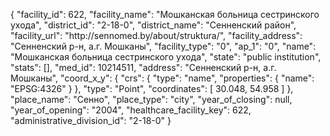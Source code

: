 {
    "facility_id": 622,
    "facility_name": "Мошканская больница сестринского ухода",
    "district_id": "2-18-0",
    "district_name": "Сенненский район",
    "facility_url": "http:\/\/sennomed.by\/about\/struktura\/",
    "facility_address": "Сенненский р-н, а.г. Мошканы",
    "facility_type": "0",
    "ap_1": "0",
    "name": "Мошканская больница сестринского ухода",
    "state": "public institution",
    "stats": [],
    "med_id": 10214511,
    "address": "Сенненский р-н, а.г. Мошканы",
    "coord_x_y": {
        "crs": {
            "type": "name",
            "properties": {
                "name": "EPSG:4326"
            }
        },
        "type": "Point",
        "coordinates": [
            30.048,
            54.958
        ]
    },
    "place_name": "Сенно",
    "place_type": "city",
    "year_of_closing": null,
    "year_of_opening": "2004",
    "healthcare_facility_key": 622,
    "administrative_division_id": "2-18-0"
}